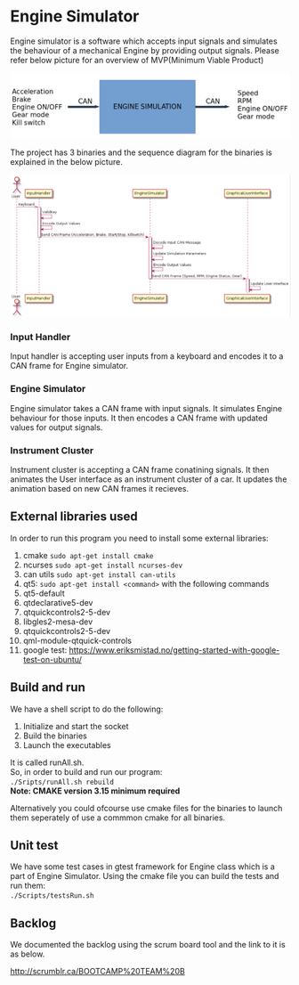 # Engine Simulator
Engine simulator is a software which accepts input signals and simulates the behaviour of a mechanical Engine by providing output signals. Please refer below picture for an overview of MVP(Minimum Viable Product)

![Alt text](Documentation/EngineSimulatorMVP.png?raw=true "Engine Simulator")

The project has 3 binaries and the sequence diagram for the binaries is explained in the below picture.

![Alt text](Documentation/SequenceDiagram.png?raw=true "Sequence Diagram")

### Input Handler

Input handler is accepting user inputs from a keyboard and encodes it to a CAN frame for Engine simulator.

### Engine Simulator

Engine simulator takes a CAN frame with input signals. It simulates Engine behaviour for those inputs. It then encodes a CAN frame with updated values for output signals.

### Instrument Cluster

Instrument cluster is accepting a CAN frame conatining signals. It then animates the User interface as an instrument cluster of a car. It updates the animation based on new CAN frames it recieves.

## External libraries used

In order to run this program you need to install some external libraries:
1. cmake `sudo apt-get install cmake`
1. ncurses `sudo apt-get install ncurses-dev`
2. can utils `sudo apt-get install can-utils`
3. qt5: `sudo apt-get install <command>` with the following commands
  1. qt5-default
  2. qtdeclarative5-dev
  3. qtquickcontrols2-5-dev
  4. libgles2-mesa-dev
  5. qtquickcontrols2-5-dev
  6. qml-module-qtquick-controls
4. google test: https://www.eriksmistad.no/getting-started-with-google-test-on-ubuntu/


## Build and run

We have a shell script to do the following:
1) Initialize and start the socket
2) Build the binaries
3) Launch the executables

It is called runAll.sh.  
So, in order to build and run our program:  
`./Sripts/runAll.sh rebuild`  
**Note: CMAKE version 3.15 minimum required**

Alternatively you could ofcourse use cmake files for the binaries to launch them seperately of use a commmon cmake for all binaries.

## Unit test

We have some test cases in gtest framework for Engine class which is a part of Engine Simulator.
Using the cmake file you can build the tests and run them:  
`./Scripts/testsRun.sh`

## Backlog

We documented the backlog using the scrum board tool and the link to it is as below.

http://scrumblr.ca/BOOTCAMP%20TEAM%20B
